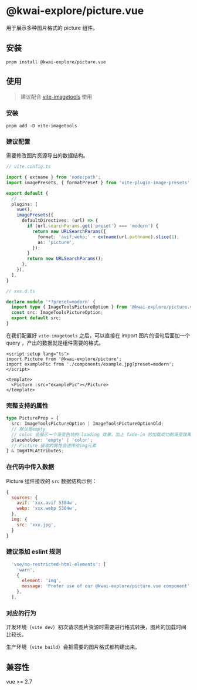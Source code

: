 # @kwai-explore/picture.vue

用于展示多种图片格式的 picture 组件。

## 安装

```shell
pnpm install @kwai-explore/picture.vue
```

## 使用

> 建议配合 [vite-imagetools](https://github.com/JonasKruckenberg/imagetools/tree/main/packages/vite) 使用

### 安装

```shell
pnpm add -D vite-imagetools
```

### 建议配置

需要修改图片资源导出的数据结构。

```ts
// vite.config.ts

import { extname } from 'node:path';
import imagePresets, { formatPreset } from 'vite-plugin-image-presets';

export default {
  // ...
  plugins: [
    vue(),
    imagePresets({
      defaultDirectives: (url) => {
        if (url.searchParams.get('preset') === 'modern') {
          return new URLSearchParams({
            format: 'avif;webp;' + extname(url.pathname).slice(1),
            as: 'picture',
          });
        }
        return new URLSearchParams();
      },
    }),
  ],
}
```

```ts
// xxx.d.ts

declare module '*?preset=modern' {
  import type { ImageToolsPictureOption } from '@kwai-explore/picture.vue';
  const src: ImageToolsPictureOption;
  export default src;
}
```

在我们配置好 `vite-imagetools` 之后，可以直接在 import 图片的语句后面加一个 query ，产出的数据就是组件需要的格式。

```vue
<script setup lang="ts">
import Picture from '@kwai-explore/picture';
import examplePic from './components/example.jpg?preset=modern';
</script>

<template>
  <Picture :src="examplePic"></Picture>
</template>
```

### 完整支持的属性

```ts
type PictureProp = {
  src: ImageToolsPictureOption | ImageToolsPictureOptionOld;
  // 默认是empty
  // color 会展示一个渐变色块的 loading 效果，加上 fade-in 的加载成功的渐变效果。
  placeholder: 'empty' | 'color';
  // Picture 接收的属性会透传给img元素
} & ImgHTMLAttributes;
```

### 在代码中传入数据

Picture 组件接收的 `src` 数据结构示例：

```js
{
  sources: {
    avif: 'xxx.avif 5304w',
    webp: 'xxx.webp 5304w',
  },
  img: {
    src: 'xxx.jpg',
  }
}
```

### 建议添加 eslint 规则

```js
  'vue/no-restricted-html-elements': [
    'warn',
    {
      element: 'img',
      message: 'Prefer use of our @kwai-explore/picture.vue component',
    },
  ],
```

### 对应的行为

开发环境（`vite dev`）初次请求图片资源时需要进行格式转换，图片的加载时间比较长。

生产环境（`vite build`）会把需要的图片格式都构建出来。

## 兼容性

vue >= 2.7
